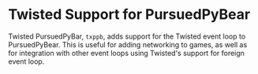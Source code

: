# Twisted Support for PursuedPyBear

Twisted PursuedPyBar,
`txppb`,
adds support for the Twisted event loop to PursuedPyBear.
This is useful for adding networking to games,
as well as for integration with other event loops
using Twisted's support for foreign event loop.

